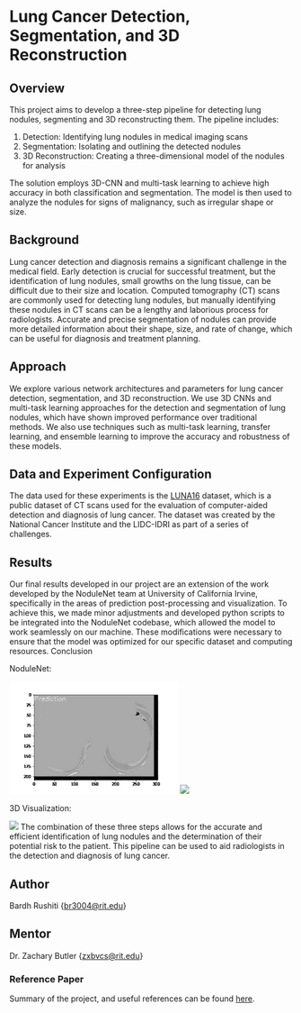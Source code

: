 # Lung Cancer Detection, Segmentation, and 3D Reconstruction
## Overview

This project aims to develop a three-step pipeline for detecting lung nodules, segmenting and 3D reconstructing them. The pipeline includes:

1. Detection: Identifying lung nodules in medical imaging scans
2. Segmentation: Isolating and outlining the detected nodules
3. 3D Reconstruction: Creating a three-dimensional model of the nodules for analysis

The solution employs 3D-CNN and multi-task learning to achieve high accuracy in both classification and segmentation. The model is then used to analyze the nodules for signs of malignancy, such as irregular shape or size.

## Background
Lung cancer detection and diagnosis remains a significant challenge in the medical field. Early detection is crucial for successful treatment, but the identification of lung nodules, small growths on the lung tissue, can be difficult due to their size and location. Computed tomography (CT) scans are commonly used for detecting lung nodules, but manually identifying these nodules in CT scans can be a lengthy and laborious process for radiologists. Accurate and precise segmentation of nodules can provide more detailed information about their shape, size, and rate of change, which can be useful for diagnosis and treatment planning.

## Approach
We explore various network architectures and parameters for lung cancer detection, segmentation, and 3D reconstruction. We use 3D CNNs and multi-task learning approaches for the detection and segmentation of lung nodules, which have shown improved performance over traditional methods. We also use techniques such as multi-task learning, transfer learning, and ensemble learning to improve the accuracy and robustness of these models.

## Data and Experiment Configuration
The data used for these experiments is the [LUNA16](https://luna16.grand-challenge.org) dataset, which is a public dataset of CT scans used for the evaluation of computer-aided detection and diagnosis of lung cancer. The dataset was created by the National Cancer Institute and the LIDC-IDRI as part of a series of challenges.

## Results
Our final results developed in our project are an extension of the work developed by the NoduleNet team at University of California Irvine, specifically in the areas of prediction post-processing and visualization. To achieve this, we made minor adjustments and developed python scripts to be integrated into the NoduleNet codebase, which allowed the model to work seamlessly on our machine. These modifications were necessary to ensure that the model was optimized for our specific dataset and computing resources.
Conclusion

NoduleNet:

<img src="my_figs/prediction.gif" width="300"> <img src="my_figs/groundtruth.gif" width="300"> 

3D Visualization:

<img src="my_figs/3d_nodule.gif" width="300">
The combination of these three steps allows for the accurate and efficient identification of lung nodules and the determination of their potential risk to the patient. This pipeline can be used to aid radiologists in the detection and diagnosis of lung cancer.

## Author
Bardh Rushiti {br3004@rit.edu}

## Mentor
Dr. Zachary Butler {zxbvcs@rit.edu}

### Reference Paper 
Summary of the project, and useful references can be found [here](https://drive.google.com/file/d/1nlt2NdHwGUiQ_x-1aPKp9ldt8SCrqCha/view?usp=sharing).
